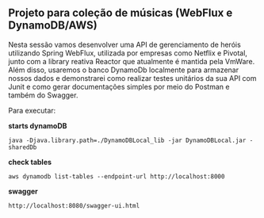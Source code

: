 <h2>Projeto para coleção de músicas (WebFlux e DynamoDB/AWS)</h2>

Nesta sessão vamos desenvolver uma API de gerenciamento de heróis utilizando Spring WebFlux, utilizada por empresas como Netflix e Pivotal, junto com a library reativa Reactor que atualmente é mantida pela VmWare. Além disso, usaremos o banco DynamoDb localmente para armazenar nossos dados e demonstrarei como realizar testes unitários da sua API com Junit e como gerar documentações simples por meio do Postman e também do Swagger.

Para executar:

**starts dynamoDB**
```batch
java -Djava.library.path=./DynamoDBLocal_lib -jar DynamoDBLocal.jar -sharedDb
```

**check tables**
```batch
aws dynamodb list-tables --endpoint-url http://localhost:8000
```

**swagger**
```batch
http://localhost:8080/swagger-ui.html
```
